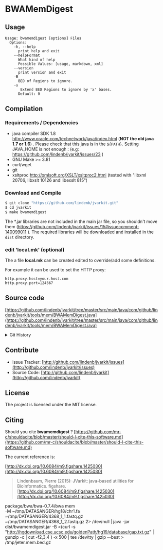 # BWAMemDigest




## Usage

```
Usage: bwamemdigest [options] Files
  Options:
    -h, --help
      print help and exit
    --helpFormat
      What kind of help
      Possible Values: [usage, markdown, xml]
    --version
      print version and exit
    -B
      BED of Regions to ignore.
    -x
       Extend BED Regions to ignore by 'x' bases.
      Default: 0

```

## Compilation

### Requirements / Dependencies

* java compiler SDK 1.8 http://www.oracle.com/technetwork/java/index.html (**NOT the old java 1.7 or 1.6**) . Please check that this java is in the `${PATH}`. Setting JAVA_HOME is not enough : (e.g: https://github.com/lindenb/jvarkit/issues/23 )
* GNU Make >= 3.81
* curl/wget
* git
* xsltproc http://xmlsoft.org/XSLT/xsltproc2.html (tested with "libxml 20706, libxslt 10126 and libexslt 815")


### Download and Compile

```bash
$ git clone "https://github.com/lindenb/jvarkit.git"
$ cd jvarkit
$ make bwamemdigest
```

The *.jar libraries are not included in the main jar file, so you shouldn't move them (https://github.com/lindenb/jvarkit/issues/15#issuecomment-140099011 ).
The required libraries will be downloaded and installed in the `dist` directory.

### edit 'local.mk' (optional)

The a file **local.mk** can be created edited to override/add some definitions.

For example it can be used to set the HTTP proxy:

```
http.proxy.host=your.host.com
http.proxy.port=124567
```
## Source code 

[https://github.com/lindenb/jvarkit/tree/master/src/main/java/com/github/lindenb/jvarkit/tools/mem/BWAMemDigest.java](https://github.com/lindenb/jvarkit/tree/master/src/main/java/com/github/lindenb/jvarkit/tools/mem/BWAMemDigest.java)


<details>
<summary>Git History</summary>

```
Fri Jun 2 16:31:30 2017 +0200 ; circos / lumpy ; https://github.com/lindenb/jvarkit/commit/7bddffca3899196e568fb5e1a479300c0038f74f
Wed May 3 08:14:25 2017 +0200 ; remove GetOpt ; https://github.com/lindenb/jvarkit/commit/32056bc2b0c9a20b7ae1c2216151885378bf2ab8
Fri May 23 15:00:53 2014 +0200 ; cont moving to htsjdk ; https://github.com/lindenb/jvarkit/commit/81f98e337322928b07dfcb7a4045ba2464b7afa7
Mon May 12 14:06:30 2014 +0200 ; continue moving to htsjdk ; https://github.com/lindenb/jvarkit/commit/011f098b6402da9e204026ee33f3f89d5e0e0355
Mon May 12 10:28:28 2014 +0200 ; first sed on files ; https://github.com/lindenb/jvarkit/commit/79ae202e237f53b7edb94f4326fee79b2f71b8e8
Mon Mar 10 13:23:56 2014 +0100 ; SAM specification changed; supplementary align now defined as 'SA' ; https://github.com/lindenb/jvarkit/commit/0abcdb58cb641efc661a32a6fa5a36e150457dee
Wed Oct 23 16:07:39 2013 +0200 ; vcf2xml ; https://github.com/lindenb/jvarkit/commit/45be5f2d65b1bef86e8a156b5765e49d5019ff6e
Wed Oct 23 08:52:16 2013 +0200 ; cont ; https://github.com/lindenb/jvarkit/commit/849c620dfd4a4353a7fc9f52fd9a8e6f5cc83fc7
Mon Oct 21 11:25:40 2013 +0200 ; cont ; https://github.com/lindenb/jvarkit/commit/5712fed9238aad4e286ab59a983927afcac7c8be
Fri Oct 11 15:39:02 2013 +0200 ; picard v.100: deletion of VcfIterator :-( ; https://github.com/lindenb/jvarkit/commit/e88fab449b04aed40c2ff7f9d0cf8c8b6ab14a31
```

</details>

## Contribute

- Issue Tracker: [http://github.com/lindenb/jvarkit/issues](http://github.com/lindenb/jvarkit/issues)
- Source Code: [http://github.com/lindenb/jvarkit](http://github.com/lindenb/jvarkit)

## License

The project is licensed under the MIT license.

## Citing

Should you cite **bwamemdigest** ? [https://github.com/mr-c/shouldacite/blob/master/should-I-cite-this-software.md](https://github.com/mr-c/shouldacite/blob/master/should-I-cite-this-software.md)

The current reference is:

[http://dx.doi.org/10.6084/m9.figshare.1425030](http://dx.doi.org/10.6084/m9.figshare.1425030)

> Lindenbaum, Pierre (2015): JVarkit: java-based utilities for Bioinformatics. figshare.
> [http://dx.doi.org/10.6084/m9.figshare.1425030](http://dx.doi.org/10.6084/m9.figshare.1425030)

package/bwa/bwa-0.7.4/bwa mem \
 -M  ~/tmp/DATASANGER/hg18/chr1.fa  \
 ~/tmp/DATASANGER/4368_1_1.fastq.gz  ~/tmp/DATASANGER/4368_1_2.fastq.gz 2> /dev/null | 
 java -jar dist/bwamemdigest.jar -B <(curl -s "http://hgdownload.cse.ucsc.edu/goldenPath/hg19/database/gap.txt.gz" | gunzip -c | cut -f2,3,4 ) -x 500  | tee /dev/tty | gzip --best > /tmp/jeter.mem.bed.gz



